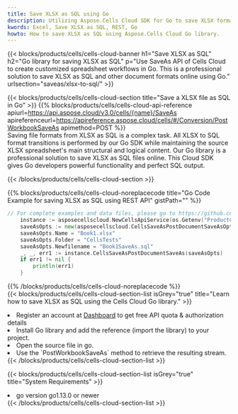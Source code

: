 ```yaml
---
title: Save XLSX as SQL using Go 
description: Utilizing Aspose.Cells Cloud SDK for Go to save XLSX format file as SQL format file. 
kwords: Excel, Save XLSX as SQL, REST, Go
howto: How to save XLSX as SQL using Aspose.Cells Cloud Go library.
---
```



{{< blocks/products/cells/cells-cloud-banner h1="Save XLSX as SQL" h2="Go library for saving XLSX as SQL" p="Use SaveAs API of Cells Cloud to create customized spreadsheet workflows in Go. This is a professional solution to save XLSX as SQL and other document formats online using Go." urlsection="saveas/xlsx-to-sql/" >}}

{{< blocks/products/cells/cells-cloud-section  title="Save a XLSX file as SQL in Go" >}}
{{% blocks/products/cells/cells-cloud-api-reference  apiurl=https://api.aspose.cloud/v3.0/cells/{name}/SaveAs  apireferenceurl=https://apireference.aspose.cloud/cells/#/Conversion/PostWorkbookSaveAs  apimethod=POST %}}
<br/>
Saving file formats from XLSX as SQL is a complex task. All XLSX to SQL format transitions is performed by our Go SDK while maintaining the source XLSX spreadsheet's main structural and logical content. Our Go library is a professional solution to save XLSX as SQL files online. This Cloud SDK gives Go developers powerful functionality and perfect SQL output.

{{< /blocks/products/cells/cells-cloud-section >}}

{{% blocks/products/cells/cells-cloud-noreplacecode title="Go Code Example for saving XLSX as SQL using REST API" gistPath="" %}}
  
```go
// For complete examples and data files, please go to https://github.com/aspose-cells-cloud/aspose-cells-cloud-go/
    instance := asposecellscloud.NewCellsApiService(os.Getenv("ProductClientId"), os.Getenv("ProductClientSecret"))
    saveAsOpts := new(asposecellscloud.CellsSaveAsPostDocumentSaveAsOpts)
    saveAsOpts.Name = "Book1.xlsx"
    saveAsOpts.Folder = "CellsTests"
    saveAsOpts.Newfilename = "Book1SaveAs.sql"
    _, _, err1 := instance.CellsSaveAsPostDocumentSaveAs(saveAsOpts)
    if err1 != nil {
	    println(err1)
    }
```
  
{{% /blocks/products/cells/cells-cloud-noreplacecode  %}}
<br/>
{{< blocks/products/cells/cells-cloud-section-list isGrey="true"  title="Learn how to save XLSX as SQL using the Cells Cloud Go library." >}}
<li>Register an account at <a href="https://dashboard.aspose.cloud/">Dashboard</a> to get free API quota & authorization details</li>
<li>Install Go library and add the reference (import the library) to your project.</li>
<li>Open the source file in go.</li>
<li>Use the `PostWorkbookSaveAs` method to retrieve the resulting stream.</li>
{{< /blocks/products/cells/cells-cloud-section-list >}}

{{< blocks/products/cells/cells-cloud-section-list isGrey="true"  title="System Requirements" >}}
<li>go version go1.13.0 or newer</li>
{{< /blocks/products/cells/cells-cloud-section-list >}}
